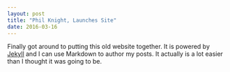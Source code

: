 ```yaml
---
layout: post
title: "Phil Knight, Launches Site"
date: 2016-03-16
---
```


Finally got around to putting this old website together. It is powered by [Jekyll](http://jekyllrb.com) and I can use Markdown to author my posts. It actually is a lot easier than I thought it was going to be.
